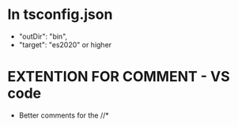# In tsconfig.json 
* "outDir": "bin",
* "target": "es2020" or higher
# EXTENTION FOR COMMENT - VS code
* Better comments for the //*